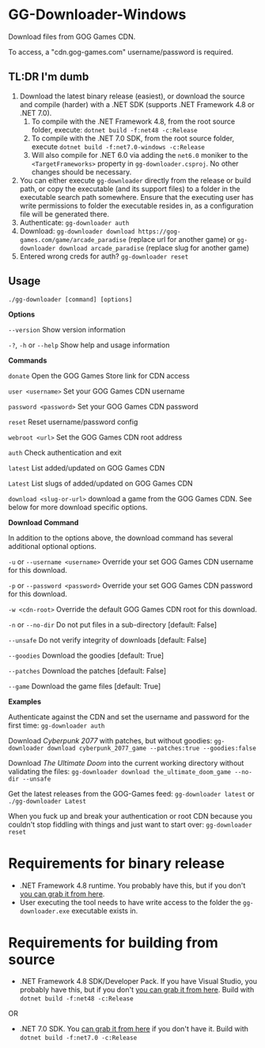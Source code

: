 ﻿# GG-Downloader-Windows

Download files from GOG Games CDN.

To access, a "cdn.gog-games.com" username/password is required.

## TL:DR I'm dumb
1. Download the latest binary release (easiest), or download the source and compile (harder) with a .NET SDK (supports .NET Framework 4.8 or .NET 7.0).
    1. To compile with the .NET Framework 4.8, from the root source folder, execute:
    `dotnet build -f:net48 -c:Release`
    2. To compile with the .NET 7.0 SDK, from the root source folder, execute 
    `dotnet build -f:net7.0-windows -c:Release`
    3. Will also compile for .NET 6.0 via adding the `net6.0` moniker to the `<TargetFrameworks>` property in `gg-downloader.csproj`. No other changes should be necessary.
2. You can either execute `gg-downloader` directly from the release or build path, or copy the executable (and its support files) to a folder in the executable search path somewhere. Ensure that the executing user has write permissions to folder the executable resides in, as a configuration file will be generated there.
3. Authenticate: `gg-downloader auth`
3. Download: `gg-downloader download https://gog-games.com/game/arcade_paradise` (replace url for another game) or `gg-downloader download arcade_paradise` (replace slug for another game)
4. Entered wrong creds for auth? `gg-downloader reset`

## Usage
`./gg-downloader [command] [options]`

**Options**

`--version` Show version information

`-?`, `-h` or `--help` Show help and usage information

**Commands**

`donate` Open the GOG Games Store link for CDN access

`user <username>` Set your GOG Games CDN username

`password <password>` Set your GOG Games CDN password

`reset` Reset username/password config

`webroot <url>` Set the GOG Games CDN root address

`auth` Check authentication and exit
 
`latest` List added/updated on GOG Games CDN

`Latest` List slugs of added/updated on GOG Games CDN

`download <slug-or-url>` download a game from the GOG Games CDN. See below for more download specific options.

**Download Command**

In addition to the options above, the download command has several additional optional options.

`-u` or `--username <username>` Override your set GOG Games CDN username for this download.

`-p` or `--password <password>` Override your set GOG Games CDN password for this download.
  
`-w <cdn-root>` Override the default GOG Games CDN root for this download.

`-n` or `--no-dir` Do not put files in a sub-directory [default: False]

`--unsafe` Do not verify integrity of downloads [default: False]
  
`--goodies` Download the goodies [default: True]

`--patches` Download the patches [default: False]

`--game` Download the game files [default: True]

**Examples**

Authenticate against the CDN and set the username and password for the first time: `gg-downloader auth`

Download _Cyberpunk 2077_ with patches, but without goodies: `gg-downloader download cyberpunk_2077_game --patches:true --goodies:false`

Download _The Ultimate Doom_ into the current working directory without validating the files: `gg-downloader download the_ultimate_doom_game --no-dir --unsafe`

Get the latest releases from the GOG-Games feed: `gg-downloader latest` or `./gg-downloader Latest`

When you fuck up and break your authentication or root CDN because you couldn't stop fiddling with things and just want to start over: `gg-downloader reset`

# Requirements for binary release

* .NET Framework 4.8 runtime. You probably have this, but if you don't [you can grab it from here](https://dotnet.microsoft.com/en-us/download/dotnet-framework/net48).
* User executing the tool needs to have write access to the folder the `gg-downloader.exe` executable exists in.

# Requirements for building from source

* .NET Framework 4.8 SDK/Developer Pack. If you have Visual Studio, you probably have this, but if you don't [you can grab it from here](https://dotnet.microsoft.com/en-us/download/dotnet-framework/thank-you/net48-developer-pack-offline-installer). Build with `dotnet build -f:net48 -c:Release`

OR

* .NET 7.0 SDK. You [can grab it from here](https://dotnet.microsoft.com/en-us/download/dotnet/7.0) if you don't have it. Build with `dotnet build -f:net7.0 -c:Release`

